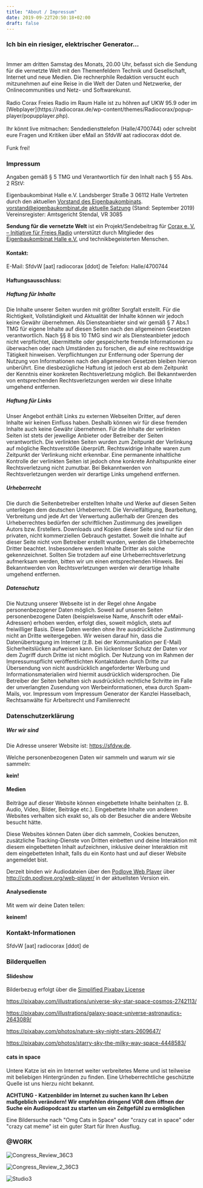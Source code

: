 ```yaml
---
title: "About / Impressum"
date: 2019-09-22T20:50:18+02:00
draft: false
---
```

### Ich bin ein riesiger, elektrischer Generator…
<br>
Immer am dritten Samstag des Monats, 20.00 Uhr, befasst sich die Sendung für die vernetzte Welt mit den Themenfeldern Technik und Gesellschaft, Internet und neue Medien. Die rechnerphile Redaktion versucht euch mitzunehmen auf eine Reise in die Welt der Daten und Netzwerke, der Onlinecommunities und Netz- und Softwarekunst. 
<br><br>
Radio Corax Freies Radio im Raum Halle ist zu höhren auf UKW 95.9 oder im [Webplayer](https://radiocorax.de/wp-content/themes/Radiocorax/popup-player/popupplayer.php).
<br><br>
Ihr könnt live mitmachen: Sendediensttelefon (Halle/4700744) oder schreibt eure Fragen und Kritiken über eMail an SfdvW aat radiocorax ddot de.
<br><br>
Funk frei!

### Impressum
Angaben gemäß § 5 TMG und Verantwortlich für den Inhalt nach § 55 Abs. 2 RStV:

Eigenbaukombinat Halle e.V.
Landsberger Straße 3
06112 Halle
Vertreten durch den aktuellen [Vorstand des Eigenbaukombinats](https://eigenbaukombinat.de/impressum).
vorstand@eigenbaukombinat.de
[aktuelle Satzung](https://eigenbaukombinat.de/wp-content/uploads/2020/05/satzung-2019-09.pdf) (Stand: September 2019)
Vereinsregister: Amtsgericht Stendal, VR 3085

**Sendung für die vernetzte Welt** ist ein Projekt/Sendebeitrag für [Corax e. V. – Initiative für Freies Radio](https://radiocorax.de) unterstützt durch Mitglieder des [Eigenbaukombinat Halle e.V.](https://eigenbaukombinat.de/) und technikbegeisterten Menschen.


#### Kontakt:
E-Mail: SfdvW [aat] radiocorax [ddot] de
Telefon: Halle/4700744

#### Haftungsausschluss:

##### Haftung für Inhalte

Die Inhalte unserer Seiten wurden mit größter Sorgfalt erstellt. Für die Richtigkeit, Vollständigkeit und Aktualität der Inhalte können wir jedoch keine Gewähr übernehmen. Als Diensteanbieter sind wir gemäß § 7 Abs.1 TMG für eigene Inhalte auf diesen Seiten nach den allgemeinen Gesetzen verantwortlich. Nach §§ 8 bis 10 TMG sind wir als Diensteanbieter jedoch nicht verpflichtet, übermittelte oder gespeicherte fremde Informationen zu überwachen oder nach Umständen zu forschen, die auf eine rechtswidrige Tätigkeit hinweisen. Verpflichtungen zur Entfernung oder Sperrung der Nutzung von Informationen nach den allgemeinen Gesetzen bleiben hiervon unberührt. Eine diesbezügliche Haftung ist jedoch erst ab dem Zeitpunkt der Kenntnis einer konkreten Rechtsverletzung möglich. Bei Bekanntwerden von entsprechenden Rechtsverletzungen werden wir diese Inhalte umgehend entfernen.

##### Haftung für Links

Unser Angebot enthält Links zu externen Webseiten Dritter, auf deren Inhalte wir keinen Einfluss haben. Deshalb können wir für diese fremden Inhalte auch keine Gewähr übernehmen. Für die Inhalte der verlinkten Seiten ist stets der jeweilige Anbieter oder Betreiber der Seiten verantwortlich. Die verlinkten Seiten wurden zum Zeitpunkt der Verlinkung auf mögliche Rechtsverstöße überprüft. Rechtswidrige Inhalte waren zum Zeitpunkt der Verlinkung nicht erkennbar. Eine permanente inhaltliche Kontrolle der verlinkten Seiten ist jedoch ohne konkrete Anhaltspunkte einer Rechtsverletzung nicht zumutbar. Bei Bekanntwerden von Rechtsverletzungen werden wir derartige Links umgehend entfernen.

##### Urheberrecht

Die durch die Seitenbetreiber erstellten Inhalte und Werke auf diesen Seiten unterliegen dem deutschen Urheberrecht. Die Vervielfältigung, Bearbeitung, Verbreitung und jede Art der Verwertung außerhalb der Grenzen des Urheberrechtes bedürfen der schriftlichen Zustimmung des jeweiligen Autors bzw. Erstellers. Downloads und Kopien dieser Seite sind nur für den privaten, nicht kommerziellen Gebrauch gestattet. Soweit die Inhalte auf dieser Seite nicht vom Betreiber erstellt wurden, werden die Urheberrechte Dritter beachtet. Insbesondere werden Inhalte Dritter als solche gekennzeichnet. Sollten Sie trotzdem auf eine Urheberrechtsverletzung aufmerksam werden, bitten wir um einen entsprechenden Hinweis. Bei Bekanntwerden von Rechtsverletzungen werden wir derartige Inhalte umgehend entfernen.

##### Datenschutz

Die Nutzung unserer Webseite ist in der Regel ohne Angabe personenbezogener Daten möglich. Soweit auf unseren Seiten personenbezogene Daten (beispielsweise Name, Anschrift oder eMail-Adressen) erhoben werden, erfolgt dies, soweit möglich, stets auf freiwilliger Basis. Diese Daten werden ohne Ihre ausdrückliche Zustimmung nicht an Dritte weitergegeben.
Wir weisen darauf hin, dass die Datenübertragung im Internet (z.B. bei der Kommunikation per E-Mail) Sicherheitslücken aufweisen kann. Ein lückenloser Schutz der Daten vor dem Zugriff durch Dritte ist nicht möglich.
Der Nutzung von im Rahmen der Impressumspflicht veröffentlichten Kontaktdaten durch Dritte zur Übersendung von nicht ausdrücklich angeforderter Werbung und Informationsmaterialien wird hiermit ausdrücklich widersprochen. Die Betreiber der Seiten behalten sich ausdrücklich rechtliche Schritte im Falle der unverlangten Zusendung von Werbeinformationen, etwa durch Spam-Mails, vor.
Impressum vom Impressum Generator der Kanzlei Hasselbach, Rechtsanwälte für Arbeitsrecht und Familienrecht


### Datenschutzerklärung
##### Wer wir sind

Die Adresse unserer Website ist: https://sfdvw.de.

Welche personenbezogenen Daten wir sammeln und warum wir sie sammeln:

**kein!**

#### Medien

Beiträge auf dieser Website können eingebettete Inhalte beinhalten (z. B. Audio, Video, Bilder, Beiträge etc.). Eingebettete Inhalte von anderen Websites verhalten sich exakt so, als ob der Besucher die andere Website besucht hätte.

Diese Websites können Daten über dich sammeln, Cookies benutzen, zusätzliche Tracking-Dienste von Dritten einbetten und deine Interaktion mit diesem eingebetteten Inhalt aufzeichnen, inklusive deiner Interaktion mit dem eingebetteten Inhalt, falls du ein Konto hast und auf dieser Website angemeldet bist.

Derzeit binden wir Audiodateien über den [Podlove Web Player](https://podlove.org/podlove-web-player/) über http://cdn.podlove.org/web-player/ in der aktuellsten Version ein.

#### Analysedienste
Mit wem wir deine Daten teilen:

**keinem!**

### Kontakt-Informationen
SfdvW [aat] radiocorax [ddot] de

### Bilderquellen

#### Slideshow

Bilderbezug erfolgt über die [Simplified Pixabay License](https://pixabay.com/service/license/)

https://pixabay.com/illustrations/universe-sky-star-space-cosmos-2742113/

https://pixabay.com/illustrations/galaxy-space-universe-astronautics-2643089/

https://pixabay.com/photos/nature-sky-night-stars-2609647/

https://pixabay.com/photos/starry-sky-the-milky-way-space-4448583/

#### cats in space

Untere Katze ist ein im Internet weiter verbreitetes Meme und ist teilweise mit beliebigen Hintergründen zu finden. Eine Urheberrechtliche geschützte Quelle ist uns hierzu nicht bekannt.

**ACHTUNG - Katzenbilder im Internet zu suchen kann Ihr Leben maßgeblich verändern! Wir empfehlen dringend VOR dem öffnen der Suche ein Audiopodcast zu starten um ein Zeitgefühl zu ermöglichen**

Eine Bildersuche nach "Omg Cats in Space" oder "crazy cat in space" oder "crazy cat meme" ist ein guter Start für Ihren Ausflug.

### @WORK

![Congress_Review_36C3](https://cdn.sfdvw.de/audio/Sendung_fuer_die_vernetzte_Welt_(88)_2020_01_18_Congress_Review_36C3.jpg)

![Congress_Review_2_36C3](https://cdn.sfdvw.de/audio/Sendung_fuer_die_vernetzte_Welt_(89)_2020_02_15_Congress_Review_2_36C3.jpeg)

![Studio3](https://cdn.sfdvw.de/audio/Sendung_fuer_die_vernetzte_Welt_(75)_2018_01_20_.jpg)
